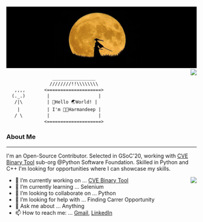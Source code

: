                                                  

[![intro](https://github.com/SinghHrmn/SinghHrmn/blob/master/img/intro_main.jpg)]()<a href="">
  <img align="right" src="https://github-readme-stats.vercel.app/api?username=SinghHrmn&theme=vision-friendly-dark&show_icons=true&hide_border=true" />
</a>

                     ________________
                    ////////!!\\\\\\\\
       ,,,,       <====================>
      (._.)        |                  |
       /|\         | 👋️Hello 🌏️World! | 
        |          | I'm 👨‍💻️Harmandeep |
       / \         |                  |
                  <====================>

### About Me
---------------------------------

I'm an Open-Source Contributor. Selected in GSoC'20, working with [CVE Binary Tool](https://github.com/intel/cve-bin-tool) sub-org @Python Software Foundation. Skilled in Python and C++ I'm looking for opportunities where I can showcase my skills.

<a href="">
  <img align="right" src="https://github-readme-stats.vercel.app/api/top-langs/?username=SinghHrmn&layout=compact&theme=vision-friendly-dark" />
</a>

- 🔭 I’m currently working on ... [CVE Binary Tool](https://github.com/intel/cve-bin-tool)
- 🌱 I’m currently learning ... Selenium
- 👯 I’m looking to collaborate on ... Python
- 🤔 I’m looking for help with ... Finding Carrer Opportunity 
- 💬 Ask me about ... Anything
- 📫 How to reach me: ... [Gmail](singh.hrmn98@gmail.com), [LinkedIn](https://www.linkedin.com/in/harmandeepsingh7/)
<!--
- 😄 Pronouns: ... 
- ⚡ Fun fact: ...
-->


